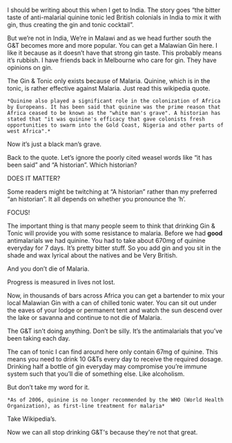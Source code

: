 I should be writing about this when I get to India. The story goes “the bitter taste of anti-malarial quinine tonic led British colonials in India to mix it with gin, thus creating the gin and tonic cocktail”.

But we’re not in India, We’re in Malawi and as we head further south the G&T becomes more and more popular. You can get a Malawian Gin here. I like it because as it doesn’t have that strong gin taste. This probably means it’s rubbish. I have friends back in Melbourne who care for gin. They have opinions on gin.

The Gin & Tonic only exists because of Malaria. Quinine, which is in the tonic, is rather effective against Malaria. Just read this wikipedia quote.

    *Quinine also played a significant role in the colonization of Africa by Europeans. It has been said that quinine was the prime reason that Africa ceased to be known as the "white man's grave". A historian has stated that "it was quinine's efficacy that gave colonists fresh opportunities to swarm into the Gold Coast, Nigeria and other parts of west Africa".*

Now it’s just a black man’s grave.

Back to the quote. Let’s ignore the poorly cited weasel words like “it has been said” and “A historian”. Which historian?

DOES IT MATTER?

Some readers might be twitching at “A historian” rather than my preferred “an historian”. It all depends on whether you pronounce the ‘h’.

FOCUS!

The important thing is that many people seem to think that drinking Gin & Tonic will provide you with some resistance to malaria. Before we had **good** antimalarials we had quinine. You had to take about 670mg of quinine everyday for 7 days. It’s pretty bitter stuff. So you add gin and you sit in the shade and wax lyrical about the natives and be Very British.

And you don’t die of Malaria.

Progress is measured in lives not lost.

Now, in thousands of bars across Africa you can get a bartender to mix your local Malawian Gin with a can of chilled tonic water. You can sit out under the eaves of your lodge or permanent tent and watch the sun descend over the lake or savanna and continue to not die of Malaria.

The G&T isn’t doing anything. Don’t be silly. It’s the antimalarials that you’ve been taking each day.

The can of tonic I can find around here only contain 67mg of quinine. This means you need to drink 10 G&Ts every day to receive the required dosage. Drinking half a bottle of gin everyday may compromise you’re immune system such that you’ll die of something else. Like alcoholism.

But don’t take my word for it.

    *As of 2006, quinine is no longer recommended by the WHO (World Health Organization), as first-line treatment for malaria*

Take Wikipedia’s.

Now we can all stop drinking G&T's because they're not that great.